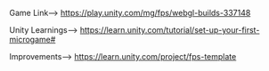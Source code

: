 Game Link-->
https://play.unity.com/mg/fps/webgl-builds-337148

Unity Learnings-->
https://learn.unity.com/tutorial/set-up-your-first-microgame#

Improvements-->
https://learn.unity.com/project/fps-template
